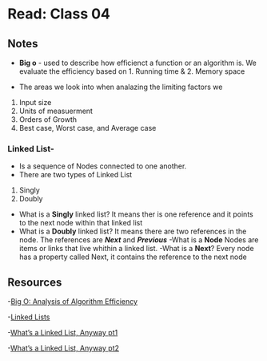 # Read: Class 04

## Notes

- **Big o** - used to describe how efficienct a function or an algorithm is. We evaluate the efficiency based on 1. Running time & 2. Memory space

- The areas we look into when analazing the limiting factors we

1. Input size
2. Units of measuerment
3. Orders of Growth
4. Best case, Worst case, and Average case

### Linked List-

- Is a sequence of Nodes connected to one another.
- There are two types of Linked List

1. Singly
2. Doubly

- What is a **Singly** linked list? It means ther is one reference and it points to the next node within that linked list
- What is a **Doubly** linked list? It means there are two references in the node. The references are ***Next*** and ***Previous***
-What is a **Node** Nodes are items or links that live whithin a linked list.
-What is a **Next**?  Every node has a property called Next, it contains the reference to the next node


## Resources

-[Big O: Analysis of Algorithm Efficiency](https://codefellows.github.io/common_curriculum/data_structures_and_algorithms/Code_401/class-05/resources/big_oh.html)

-[Linked Lists](https://codefellows.github.io/common_curriculum/data_structures_and_algorithms/Code_401/class-05/resources/singly_linked_list.html)

-[What’s a Linked List, Anyway pt1](https://medium.com/basecs/whats-a-linked-list-anyway-part-1-d8b7e6508b9d)

-[What’s a Linked List, Anyway pt2](https://medium.com/basecs/whats-a-linked-list-anyway-part-2-131d96f71996)
